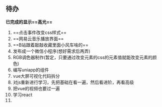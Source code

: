 ## 待办

**已完成的显示==高光==**

1. ==点击事件改变css样式==
2. ==网易云音乐播放界面==
3. ==B站跟着敲敲收藏里面小风车啥的==
4. 发布成一个微信小程序(想好需求后再弄)
5. RGB调色器制作(暂定，只要通过改变元素的css的元素值就能改变元素的颜色)
6. 编写uniapp的组件
7. vue大屏可视化代码拆分
8. 对js重新进行学习，先把基础在看一遍，然后看进阶，再看高级
9. 把vue的视频也要过一遍
10. 学习react
3. 

